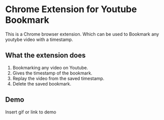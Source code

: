 
# Chrome Extension for Youtube Bookmark

This is a Chrome browser extension. Which can be used to Bookmark any youtybe video with a timestamp.


## What the extension does

1. Bookmarking any video on Youtube.
2. Gives the timestamp of the bookmark.
3. Replay the video from the saved timestamp.
4. Delete the saved bookmark.


## Demo

Insert gif or link to demo

